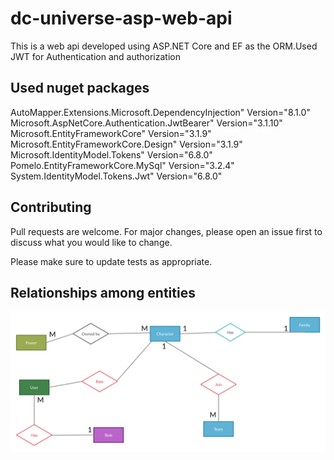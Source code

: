 # dc-universe-asp-web-api
This is a web api developed using ASP.NET Core and EF as the ORM.Used JWT for Authentication and authorization

## Used nuget packages
   AutoMapper.Extensions.Microsoft.DependencyInjection" Version="8.1.0"
   Microsoft.AspNetCore.Authentication.JwtBearer" Version="3.1.10"
   Microsoft.EntityFrameworkCore" Version="3.1.9"
   Microsoft.EntityFrameworkCore.Design" Version="3.1.9"
   Microsoft.IdentityModel.Tokens" Version="6.8.0"
   Pomelo.EntityFrameworkCore.MySql" Version="3.2.4"
   System.IdentityModel.Tokens.Jwt" Version="6.8.0"



## Contributing
Pull requests are welcome. For major changes, please open an issue first to discuss what you would like to change.

Please make sure to update tests as appropriate.

## Relationships among entities
![alt text](https://github.com/NaviduRoshika/dc-universe-asp-web-api/blob/master/Documentation/er.jpg?raw=true)
<!-- ![alt text](https://github.com/[username]/[reponame]/blob/[branch]/image.jpg?raw=true) -->
<!-- ![alt text](https://www.aljazeera.com/wp-content/uploads/2020/04/ecab8c7af42a439d9043b0ade6e1f05b_18.jpeg?fit=999%2C562) -->